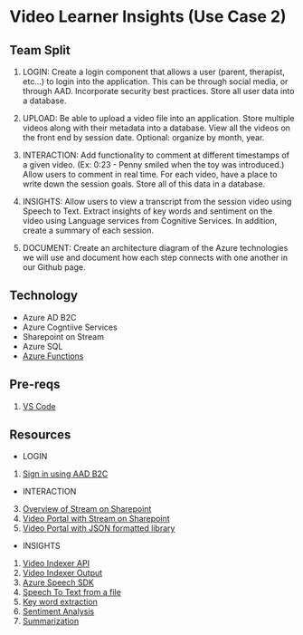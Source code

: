 # Video Learner Insights (Use Case 2)

## Team Split 

1. LOGIN: Create a login component that allows a user (parent, therapist, etc...) to login into the application. This can be through social media, or through AAD. Incorporate security best practices. Store all user data into a database. 

2. UPLOAD: Be able to upload a video file into an application. Store multiple videos along with their metadata into a database. View all the videos on the front end by session date. Optional: organize by month, year.

3. INTERACTION: Add functionality to comment at different timestamps of a given video. (Ex: 0:23 - Penny smiled when the toy was introduced.) Allow users to comment in real time. For each video, have a place to write down the session goals. Store all of this data in a database.

4. INSIGHTS: Allow users to view a transcript from the session video using Speech to Text. Extract insights of key words and sentiment on the video using Language services from Cognitive Services. In addition, create a summary of each session.

5. DOCUMENT: Create an architecture diagram of the Azure technologies we will use and document how each step connects with one another in our Github page.

## Technology

 - Azure AD B2C
 - Azure Cogntiive Services
 - Sharepoint on Stream
 - Azure SQL
 - [Azure Functions](https://learn.microsoft.com/en-us/azure/azure-functions/)

## Pre-reqs
1. [VS Code](https://github.com/devanshithakar12/WhatTheHack/blob/xxx-SpeechToText/000-HowToHack/WTH-Common-Prerequisites.md#visual-studio-code)

## Resources
* LOGIN
1. [Sign in using AAD B2C](https://learn.microsoft.com/en-us/azure/active-directory-b2c/quickstart-single-page-app)

* INTERACTION 
3. [Overview of Stream on Sharepoint](https://learn.microsoft.com/en-us/stream/streamnew/new-stream)
4. [Video Portal with Stream on Sharepoint](https://learn.microsoft.com/en-us/stream/streamnew/portals-guide-video-portal#general-setup)
5. [Video Portal with JSON formatted library](https://medium.com/@anand.vadivelan/creating-a-video-portal-in-sharepoint-with-json-formatted-document-library-e886209159ff)

* INSIGHTS
1. [Video Indexer API](https://api-portal.videoindexer.ai/)
2. [Video Indexer Output](https://learn.microsoft.com/en-us/azure/azure-video-indexer/video-indexer-output-json-v2)
3. [Azure Speech SDK](https://learn.microsoft.com/en-us/azure/cognitive-services/speech-service/quickstarts/setup-platform?tabs=windows%2Cubuntu%2Cdotnet%2Cjre%2Cmaven%2Cnodejs%2Cmac%2Cpypi&pivots=programming-language-python)
4. [Speech To Text from a file](https://learn.microsoft.com/en-us/azure/cognitive-services/speech-service/how-to-recognize-speech?pivots=programming-language-python)
5. [Key word extraction](https://learn.microsoft.com/en-us/azure/cognitive-services/language-service/key-phrase-extraction/overview)
6. [Sentiment Analysis](https://learn.microsoft.com/en-us/azure/cognitive-services/language-service/sentiment-opinion-mining/overview)
7. [Summarization](https://learn.microsoft.com/en-us/azure/cognitive-services/language-service/summarization/how-to/document-summarization)
